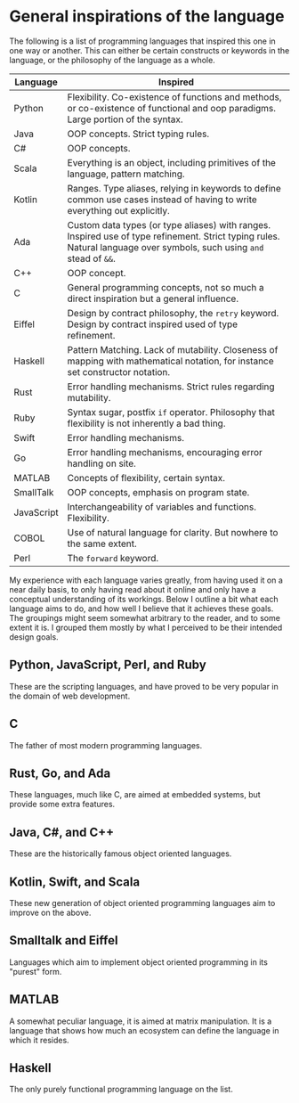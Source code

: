 # General inspirations of the language

The following is a list of programming languages that inspired this one in one way or another. This can either be
certain constructs or keywords in the language, or the philosophy of the language as a whole.

Language  | Inspired
----------|------------
Python    | Flexibility. Co-existence of functions and methods, or co-existence of functional and oop paradigms. Large portion of the syntax.
Java      | OOP concepts. Strict typing rules.
C#        | OOP concepts.
Scala     | Everything is an object, including primitives of the language, pattern matching.
Kotlin    | Ranges. Type aliases, relying in keywords to define common use cases instead of having to write everything out explicitly.
Ada       | Custom data types (or type aliases) with ranges. Inspired use of type refinement. Strict typing rules. Natural language over symbols, such using `and` stead of `&&`.
C++       | OOP concept.
C         | General programming concepts, not so much a direct inspiration but a general influence.
Eiffel    | Design by contract philosophy, the `retry` keyword. Design by contract inspired used of type refinement. 
Haskell   | Pattern Matching. Lack of mutability. Closeness of mapping with mathematical notation, for instance set constructor notation.
Rust      | Error handling mechanisms. Strict rules regarding mutability.
Ruby      | Syntax sugar, postfix `if` operator. Philosophy that flexibility is not inherently a bad thing.
Swift     | Error handling mechanisms.
Go        | Error handling mechanisms, encouraging error handling on site.
MATLAB    | Concepts of flexibility, certain syntax.
SmallTalk | OOP concepts, emphasis on program state.
JavaScript| Interchangeability of variables and functions. Flexibility.
COBOL     | Use of natural language for clarity. But nowhere to the same extent.
Perl      | The `forward` keyword.

My experience with each language varies greatly, from having used it on a near daily basis, to only having read about it online and only have a conceptual understanding of its workings.
Below I outline a bit what each language aims to do, and how well I believe that it achieves these goals.
The groupings might seem somewhat arbitrary to the reader, and to some extent it is.
I grouped them mostly by what I perceived to be their intended design goals.

## Python, JavaScript, Perl, and Ruby

These are the scripting languages, and have proved to be very popular in the domain of web development.

## C
 
The father of most modern programming languages.
 
## Rust, Go, and Ada

These languages, much like C, are aimed at embedded systems, but provide some extra features.

## Java, C#, and C++

These are the historically famous object oriented languages.

## Kotlin, Swift, and Scala

These new generation of object oriented programming languages aim to improve on the above.

## Smalltalk and Eiffel

Languages which aim to implement object oriented programming in its "purest" form.

## MATLAB

A somewhat peculiar language, it is aimed at matrix manipulation.
It is a language that shows how much an ecosystem can define the language in which it resides.

## Haskell

The only purely functional programming language on the list.

